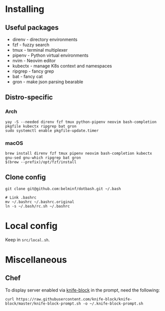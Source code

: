 # Installing

## Useful packages

- direnv - directory environments
- fzf - fuzzy search
- tmux - terminal multiplexer
- pipenv - Python virtual environments
- nvim - Neovim editor
- kubectx - manage K8s context and namespaces
- ripgrep - fancy grep
- bat - fancy cat
- gron - make json parsing bearable

## Distro-specific

### Arch

```
yay -S --needed direnv fzf tmux python-pipenv neovim bash-completion pkgfile kubectx ripgrep bat gron
sudo systemctl enable pkgfile-update.timer
```

### macOS

```
brew install direnv fzf tmux pipenv neovim bash-completion kubectx gnu-sed gnu-which ripgrep bat gron
$(brew --prefix)/opt/fzf/install
```

## Clone config

```
git clone git@github.com:belminf/dotbash.git ~/.bash

# Link .bashrc
mv ~/.bashrc ~/.bashrc.original
ln -s ~/.bash/rc.sh ~/.bashrc
```

# Local config

Keep in `src/local.sh`.

# Miscellaneous

## Chef

To display server enabled via [knife-block](https://github.com/knife-block/knife-block) in the prompt, need the following:

```
curl https://raw.githubusercontent.com/knife-block/knife-block/master/knife-block-prompt.sh -o ~/.knife-block-prompt.sh
```
